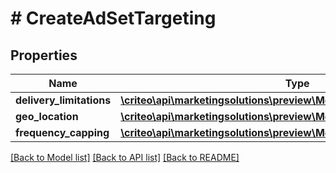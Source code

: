 # # CreateAdSetTargeting

## Properties

Name | Type | Description | Notes
------------ | ------------- | ------------- | -------------
**delivery_limitations** | [**\criteo\api\marketingsolutions\preview\Model\AdSetDeliveryLimitations**](AdSetDeliveryLimitations.md) |  | [optional]
**geo_location** | [**\criteo\api\marketingsolutions\preview\Model\CreateAdSetGeoLocation**](CreateAdSetGeoLocation.md) |  | [optional]
**frequency_capping** | [**\criteo\api\marketingsolutions\preview\Model\AdSetFrequencyCapping**](AdSetFrequencyCapping.md) |  | [optional]

[[Back to Model list]](../../README.md#models) [[Back to API list]](../../README.md#endpoints) [[Back to README]](../../README.md)
